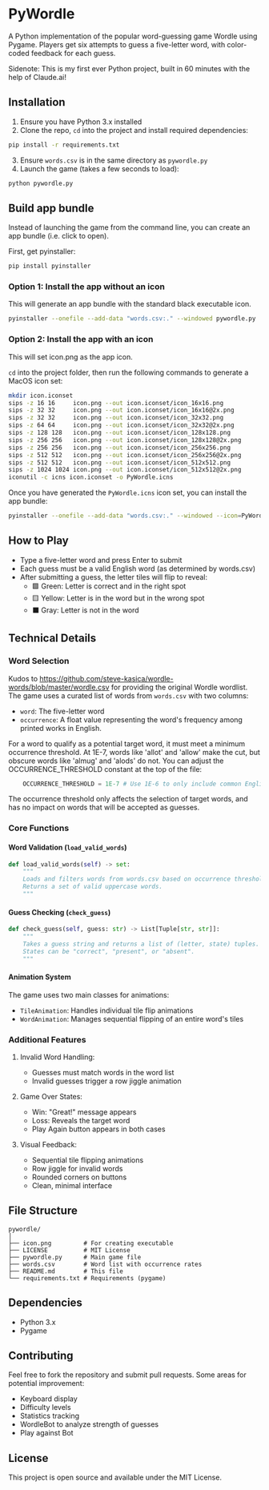 # PyWordle

A Python implementation of the popular word-guessing game Wordle using Pygame. Players get six attempts to guess a five-letter word, with color-coded feedback for each guess.

Sidenote: This is my first ever Python project, built in 60 minutes with the help of Claude.ai!

## Installation

1. Ensure you have Python 3.x installed
2. Clone the repo, `cd` into the project and install required dependencies:
```bash
pip install -r requirements.txt
```

3. Ensure `words.csv` is in the same directory as `pywordle.py`
4. Launch the game (takes a few seconds to load):
```bash
python pywordle.py
```

## Build app bundle

Instead of launching the game from the command line, you can create an app bundle (i.e. click to open).

First, get pyinstaller:
```bash
pip install pyinstaller
```

### Option 1: Install the app without an icon

This will generate an app bundle with the standard black executable icon.
```bash
pyinstaller --onefile --add-data "words.csv:." --windowed pywordle.py
```

### Option 2: Install the app with an icon

This will set icon.png as the app icon.

`cd` into the project folder, then run the following commands to generate a MacOS icon set:
```bash
mkdir icon.iconset
sips -z 16 16     icon.png --out icon.iconset/icon_16x16.png
sips -z 32 32     icon.png --out icon.iconset/icon_16x16@2x.png
sips -z 32 32     icon.png --out icon.iconset/icon_32x32.png
sips -z 64 64     icon.png --out icon.iconset/icon_32x32@2x.png
sips -z 128 128   icon.png --out icon.iconset/icon_128x128.png
sips -z 256 256   icon.png --out icon.iconset/icon_128x128@2x.png
sips -z 256 256   icon.png --out icon.iconset/icon_256x256.png
sips -z 512 512   icon.png --out icon.iconset/icon_256x256@2x.png
sips -z 512 512   icon.png --out icon.iconset/icon_512x512.png
sips -z 1024 1024 icon.png --out icon.iconset/icon_512x512@2x.png
iconutil -c icns icon.iconset -o PyWordle.icns
```

Once you have generated the `PyWordle.icns` icon set, you can install the app bundle: 
```bash
pyinstaller --onefile --add-data "words.csv:." --windowed --icon=PyWordle.icns --name "PyWordle" pywordle.py
```


## How to Play

- Type a five-letter word and press Enter to submit
- Each guess must be a valid English word (as determined by words.csv)
- After submitting a guess, the letter tiles will flip to reveal:
  - 🟩 Green: Letter is correct and in the right spot
  - 🟨 Yellow: Letter is in the word but in the wrong spot
  - ⬛ Gray: Letter is not in the word

## Technical Details

### Word Selection
Kudos to https://github.com/steve-kasica/wordle-words/blob/master/wordle.csv for providing the original Wordle wordlist.
The game uses a curated list of words from `words.csv` with two columns:
- `word`: The five-letter word
- `occurrence`: A float value representing the word's frequency among printed works in English. 

For a word to qualify as a potential target word, it must meet a minimum occurrence threshold. At 1E-7, words like 'allot' and 'allow' make the cut, but obscure words like 'almug' and 'alods' do not. You can adjust the OCCURRENCE_THRESHOLD constant at the top of the file:
```python
    OCCURRENCE_THRESHOLD = 1E-7 # Use 1E-6 to only include common English words
```
The occurrence threshold only affects the selection of target words, and has no impact on words that will be accepted as guesses. 

### Core Functions

#### Word Validation (`load_valid_words`)
```python
def load_valid_words(self) -> set:
    """
    Loads and filters words from words.csv based on occurrence threshold.
    Returns a set of valid uppercase words.
    """
```

#### Guess Checking (`check_guess`)
```python
def check_guess(self, guess: str) -> List[Tuple[str, str]]:
    """
    Takes a guess string and returns a list of (letter, state) tuples.
    States can be "correct", "present", or "absent".
    """
```

#### Animation System
The game uses two main classes for animations:
- `TileAnimation`: Handles individual tile flip animations
- `WordAnimation`: Manages sequential flipping of an entire word's tiles

### Additional Features

1. Invalid Word Handling:
   - Guesses must match words in the word list
   - Invalid guesses trigger a row jiggle animation

2. Game Over States:
   - Win: "Great!" message appears
   - Loss: Reveals the target word
   - Play Again button appears in both cases

3. Visual Feedback:
   - Sequential tile flipping animations
   - Row jiggle for invalid words
   - Rounded corners on buttons
   - Clean, minimal interface

## File Structure

```
pywordle/
│
├── icon.png         # For creating executable
├── LICENSE          # MIT License
├── pywordle.py      # Main game file
├── words.csv        # Word list with occurrence rates
├── README.md        # This file
└── requirements.txt # Requirements (pygame)
```

## Dependencies

- Python 3.x
- Pygame

## Contributing

Feel free to fork the repository and submit pull requests. Some areas for potential improvement:
- Keyboard display
- Difficulty levels
- Statistics tracking
- WordleBot to analyze strength of guesses
- Play against Bot

## License

This project is open source and available under the MIT License.
